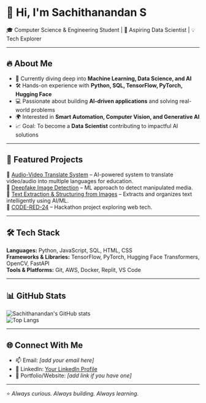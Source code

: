# 👋 Hi, I'm Sachithanandan S  

🎓 Computer Science & Engineering Student | 🚀 Aspiring Data Scientist | 💡 Tech Explorer  

---

## 🔥 About Me
- 🌱 Currently diving deep into **Machine Learning, Data Science, and AI**  
- 🛠️ Hands-on experience with **Python, SQL, TensorFlow, PyTorch, Hugging Face**  
- 💻 Passionate about building **AI-driven applications** and solving real-world problems  
- 🌍 Interested in **Smart Automation, Computer Vision, and Generative AI**  
- 📈 Goal: To become a **Data Scientist** contributing to impactful AI solutions  

---

## 📂 Featured Projects
🔹 [Audio-Video Translate System](https://github.com/Sachithanandan/Audio-Video-Translate-System) – AI-powered system to translate video/audio into multiple languages for education.  
🔹 [Deepfake Image Detection](https://github.com/Sachithanandan/Deepfake-Image-Detection) – ML approach to detect manipulated media.  
🔹 [Text Extraction & Structuring from Images](https://github.com/Sachithanandan/Text-Extraction-and-Structuring-from-Images-Using-AI-ML) – Extracts and organizes text intelligently using AI/ML.  
🔹 [CODE-RED-24](https://github.com/Sachithanandan/CODE-RED-24) – Hackathon project exploring web tech.  

---

## 🛠️ Tech Stack
**Languages:** Python, JavaScript, SQL, HTML, CSS  
**Frameworks & Libraries:** TensorFlow, PyTorch, Hugging Face Transformers, OpenCV, FastAPI  
**Tools & Platforms:** Git, AWS, Docker, Replit, VS Code  

---

## 📊 GitHub Stats
![Sachithanandan's GitHub stats](https://github-readme-stats.vercel.app/api?username=Sachithanandan&show_icons=true&theme=tokyonight)  
![Top Langs](https://github-readme-stats.vercel.app/api/top-langs/?username=Sachithanandan&layout=compact&theme=tokyonight)

---

## 🌐 Connect With Me
- 📫 Email: *[add your email here]*  
- 💼 LinkedIn: [Your LinkedIn Profile](https://linkedin.com/in/yourprofile)  
- 📝 Portfolio/Website: *[add link if you have one]*  

---
⭐️ *Always curious. Always building. Always learning.*
